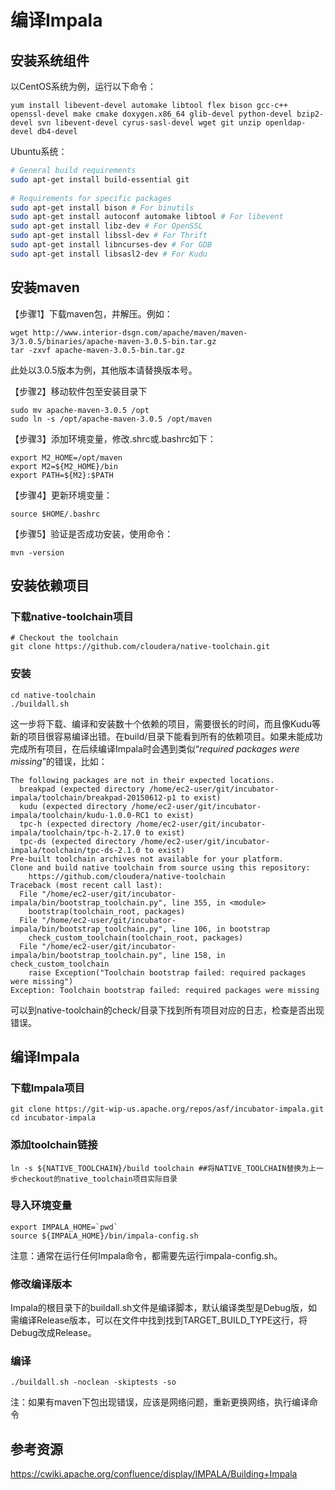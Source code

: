 
# 编译Impala

## 安装系统组件

以CentOS系统为例，运行以下命令：

```
yum install libevent-devel automake libtool flex bison gcc-c++ openssl-devel make cmake doxygen.x86_64 glib-devel python-devel bzip2-devel svn libevent-devel cyrus-sasl-devel wget git unzip openldap-devel db4-devel
```

Ubuntu系统：

```bash
# General build requirements
sudo apt-get install build-essential git
 
# Requirements for specific packages
sudo apt-get install bison # For binutils
sudo apt-get install autoconf automake libtool # For libevent
sudo apt-get install libz-dev # For OpenSSL
sudo apt-get install libssl-dev # For Thrift
sudo apt-get install libncurses-dev # For GDB
sudo apt-get install libsasl2-dev # For Kudu
```

## 安装maven

【步骤1】下载maven包，并解压。例如：

```
wget http://www.interior-dsgn.com/apache/maven/maven-3/3.0.5/binaries/apache-maven-3.0.5-bin.tar.gz
tar -zxvf apache-maven-3.0.5-bin.tar.gz
```

此处以3.0.5版本为例，其他版本请替换版本号。

【步骤2】移动软件包至安装目录下

```
sudo mv apache-maven-3.0.5 /opt
sudo ln -s /opt/apache-maven-3.0.5 /opt/maven
```

【步骤3】添加环境变量，修改.shrc或.bashrc如下：

```
export M2_HOME=/opt/maven
export M2=${M2_HOME}/bin
export PATH=${M2}:$PATH
```

【步骤4】更新环境变量：

```
source $HOME/.bashrc
```

【步骤5】验证是否成功安装，使用命令：

```
mvn -version
```

## 安装依赖项目

### 下载native-toolchain项目

```
# Checkout the toolchain
git clone https://github.com/cloudera/native-toolchain.git
```

### 安装
 
```
cd native-toolchain
./buildall.sh
```

这一步将下载、编译和安装数十个依赖的项目，需要很长的时间，而且像Kudu等新的项目很容易编译出错。在build/目录下能看到所有的依赖项目。如果未能成功完成所有项目，在后续编译Impala时会遇到类似“_required packages were missing_”的错误，比如：

```
The following packages are not in their expected locations.
  breakpad (expected directory /home/ec2-user/git/incubator-impala/toolchain/breakpad-20150612-p1 to exist)
  kudu (expected directory /home/ec2-user/git/incubator-impala/toolchain/kudu-1.0.0-RC1 to exist)
  tpc-h (expected directory /home/ec2-user/git/incubator-impala/toolchain/tpc-h-2.17.0 to exist)
  tpc-ds (expected directory /home/ec2-user/git/incubator-impala/toolchain/tpc-ds-2.1.0 to exist)
Pre-built toolchain archives not available for your platform.
Clone and build native toolchain from source using this repository:
    https://github.com/cloudera/native-toolchain
Traceback (most recent call last):
  File "/home/ec2-user/git/incubator-impala/bin/bootstrap_toolchain.py", line 355, in <module>
    bootstrap(toolchain_root, packages)
  File "/home/ec2-user/git/incubator-impala/bin/bootstrap_toolchain.py", line 106, in bootstrap
    check_custom_toolchain(toolchain_root, packages)
  File "/home/ec2-user/git/incubator-impala/bin/bootstrap_toolchain.py", line 158, in check_custom_toolchain
    raise Exception("Toolchain bootstrap failed: required packages were missing")
Exception: Toolchain bootstrap failed: required packages were missing
```

可以到native-toolchain的check/目录下找到所有项目对应的日志，检查是否出现错误。

## 编译Impala

### 下载Impala项目

```
git clone https://git-wip-us.apache.org/repos/asf/incubator-impala.git
cd incubator-impala
```

### 添加toolchain链接

```
ln -s ${NATIVE_TOOLCHAIN}/build toolchain ##将NATIVE_TOOLCHAIN替换为上一步checkout的native_toolchain项目实际目录
```

### 导入环境变量

```
export IMPALA_HOME=`pwd`
source ${IMPALA_HOME}/bin/impala-config.sh
```

注意：通常在运行任何Impala命令，都需要先运行impala-config.sh。

### 修改编译版本

Impala的根目录下的buildall.sh文件是编译脚本，默认编译类型是Debug版，如需编译Release版本，可以在文件中找到找到TARGET_BUILD_TYPE这行，将Debug改成Release。

### 编译

```
./buildall.sh -noclean -skiptests -so
```

注：如果有maven下包出现错误，应该是网络问题，重新更换网络，执行编译命令

## 参考资源

https://cwiki.apache.org/confluence/display/IMPALA/Building+Impala
